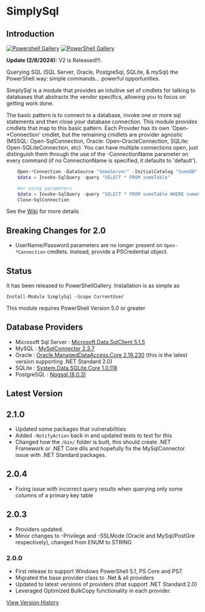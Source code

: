 # SimplySql

## Introduction

[![Powershell Gallery](https://img.shields.io/powershellgallery/v/SimplySql.svg)](https://www.powershellgallery.com/packages/SimplySql/)
[![PowerShell Gallery](https://img.shields.io/powershellgallery/dt/SimplySql.svg)](https://www.powershellgallery.com/packages/SimplySql/)

**Update (2/8/2024):** V2 is Released!!!.

Querying SQL (SQL Server, Oracle, PostgreSql, SQLite, & mySql) the PowerShell way: simple commands... powerful opportunities.

SimplySql is a module that provides an intuitive set of cmdlets for talking to databases that abstracts the vendor specifics, allowing you to focus on getting work done.

The basic pattern is to connect to a database, invoke one or more sql statements and then close your database connection. This module provides cmdlets that map to this basic pattern.  Each Provider has its own 'Open-*Connection' cmdlet, but the remaining cmdlets are provider agnostic (MSSQL: Open-SqlConnection, Oracle: Open-OracleConnection, SQLite: Open-SQLiteConnection, etc).  You can have multiple connections open, just distinguish them through the use of the -ConnectionName parameter on every command (if no ConnectionName is specified, it defaults to 'default').

```Powershell
    Open-*Connection -DataSource "SomeServer" -InitialCatalog "SomeDB"
    $data = Invoke-SqlQuery -query "SELECT * FROM someTable"

    #or using parameters
    $data = Invoke-SqlQuery -query "SELECT * FROM someTable WHERE someCol = @var" -Parameters @{var = 'a value'}
    Close-SqlConnection
```

See the [Wiki](https://github.com/mithrandyr/SimplySql/wiki) for more details

## Breaking Changes for 2.0
- UserName/Password parameters are no longer present on `Open-*Connection` cmdlets.  Instead, provide a PSCredential object.

## Status

It has been released to PowerShellGallery.  Installation is as simple as

    Install-Module SimplySql -Scope CurrentUser

This module requires PowerShell Version 5.0 or greater

## Database Providers

- Microsoft Sql Server : [Microsoft.Data.SqlClient 5.1.5](https://www.nuget.org/packages/Microsoft.Data.SqlClient/5.1.5)
- MySQL : [MySqlConnector 2.3.7](https://www.nuget.org/packages/MySqlConnector/2.3.7)
- Oracle : [Oracle.ManagedDataAccess.Core 2.19.230](https://www.nuget.org/packages/Oracle.ManagedDataAccess.Core/2.19.230) (this is the latest version supporting .NET Standard 2.0)
- SQLite : [System.Data.SQLite.Core 1.0.118](https://www.nuget.org/packages/System.Data.SQLite.Core/1.0.118)
- PostgreSQL : [Npgsql (8.0.3)](https://www.nuget.org/packages/Npgsql/8.0.3)

## Latest Version
## 2.1.0
* Updated some packages that vulnerabilities
* Added `-NotifyAction` back in and updated tests to test for this
* Changed how the `/bin/` folder is built, this should create .NET Framework or .NET Core dlls and hopefully fix the MySqlConnector issue with .NET Standard packages.

## 2.0.4
* Fixing issue with incorrect query results when querying only some columns of a primary key table

## 2.0.3
* Providers updated.
* Minor changes to -Privilege and -SSLMode (Oracle and MySql/PostGre respectively), changed from ENUM to STRING

### 2.0.0
* First release to support Windows PowerShell 5.1, PS Core and PS7.
* Migrated the base provider class to .Net & all providers
* Updated to latest versions of providers (that support .NET Standard 2.0)
* Leveraged Optimized BulkCopy functionality in each provider.

[View Version History](VersionHistory.md)
